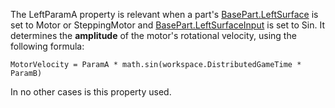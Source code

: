 The LeftParamA property is relevant when a part's [BasePart.LeftSurface](https://developer.roblox.com/api-reference/property/BasePart/LeftSurface) is set to Motor or SteppingMotor and [BasePart.LeftSurfaceInput](https://developer.roblox.com/api-reference/property/BasePart/LeftSurfaceInput) is set to Sin. It determines the **amplitude** of the motor's rotational velocity, using the following formula:

`MotorVelocity = ParamA * math.sin(workspace.DistributedGameTime * ParamB)`

In no other cases is this property used.
